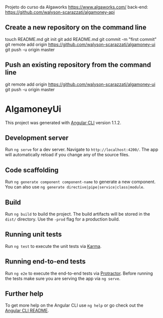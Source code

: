 Projeto do curso da Algaworks https://www.algaworks.com/ back-end: https://github.com/walyson-scarazzati/algamoney-api

## Create a new repository on the command line
 
touch README.md
git init
git add README.md
git commit -m "first commit"
git remote add origin https://github.com/walyson-scarazzati/algamoney-ui
git push -u origin master
 
## Push an existing repository from the command line
 
git remote add origin https://github.com/walyson-scarazzati/algamoney-ui
git push -u origin master


# AlgamoneyUi

This project was generated with [Angular CLI](https://github.com/angular/angular-cli) version 1.1.2.

## Development server

Run `ng serve` for a dev server. Navigate to `http://localhost:4200/`. The app will automatically reload if you change any of the source files.

## Code scaffolding

Run `ng generate component component-name` to generate a new component. You can also use `ng generate directive|pipe|service|class|module`.

## Build

Run `ng build` to build the project. The build artifacts will be stored in the `dist/` directory. Use the `-prod` flag for a production build.

## Running unit tests

Run `ng test` to execute the unit tests via [Karma](https://karma-runner.github.io).

## Running end-to-end tests

Run `ng e2e` to execute the end-to-end tests via [Protractor](http://www.protractortest.org/).
Before running the tests make sure you are serving the app via `ng serve`.

## Further help

To get more help on the Angular CLI use `ng help` or go check out the [Angular CLI README](https://github.com/angular/angular-cli/blob/master/README.md).
